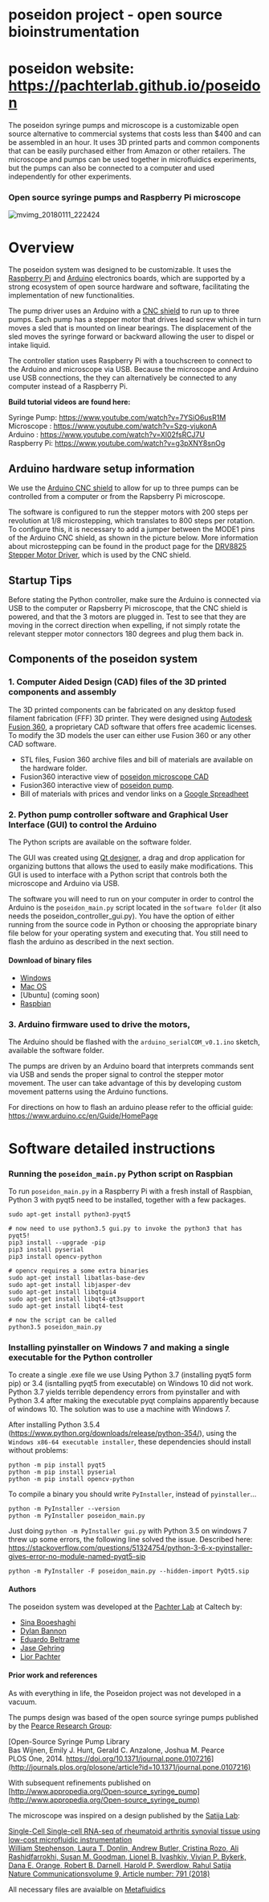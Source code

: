# poseidon project - open source bioinstrumentation
# poseidon website: https://pachterlab.github.io/poseidon

The poseidon syringe pumps and microscope is a customizable open source alternative to commercial systems that costs less than $400 and can be assembled in an hour. It uses 3D printed parts and common components that can be easily purchased either from Amazon or other retailers. The microscope and pumps can be used together in microfluidics experiments, but the pumps can also be connected to a computer and used independently for other experiments.


### Open source syringe pumps and Raspberry Pi microscope
![mvimg_20180111_222424](https://user-images.githubusercontent.com/12504176/34991157-69e99c68-fa7d-11e7-8a77-660660820391.jpg)

# Overview

The poseidon system was designed to be customizable. It uses the [Raspberry Pi](https://www.raspberrypi.org/)  and [Arduino](https://www.arduino.cc/) electronics boards, which are supported by a strong ecosystem of open source hardware and software, facilitating the implementation of new functionalities.

The pump driver uses an Arduino with a [CNC shield](https://blog.protoneer.co.nz/arduino-cnc-shield/) to run up to three pumps. Each pump has a stepper motor that drives lead screw which in turn moves a sled that is mounted on linear bearings. The displacement of the sled moves the syringe forward or backward allowing the user to dispel or intake liquid.

The controller station uses Raspberry Pi with a touchscreen to connect to the Arduino and microscope via USB. Because the microscope and Arduino use USB connections, the they can alternatively be connected to any computer instead of a Raspberry Pi. 

**Build tutorial videos are found here:**

Syringe Pump: https://www.youtube.com/watch?v=7YSiO6usR1M  
Microscope  : https://www.youtube.com/watch?v=Szg-vjukonA  
Arduino     : https://www.youtube.com/watch?v=Xl02fsRCJ7U  
Raspberry Pi: https://www.youtube.com/watch?v=g3pXNY8snOg  

## Arduino hardware setup information

We use the [Arduino CNC shield](http://wiki.keyestudio.com/index.php/Ks0095_Arduino_CNC_Kit_/_CNC_Shield_V3.0_%2Bkeyestudio_Uno_R3%2B4pcs_a4988_Driver_/_GRBL_Compatible)
to allow for up to three pumps can be controlled from a computer or from the Rapsberry Pi microscope.

The software is configured to run the stepper motors with 200 steps per revolution at 1/8 microstepping, which translates to 800 steps per rotation. To configure this, it is necessary to add a jumper between the MODE1 pins of the Arduino CNC shield, as shown in the picture below. More information about microstepping can be found in the product page for the [DRV8825 Stepper Motor Driver](https://www.pololu.com/product/2133), which is used by the CNC shield. 


## Startup Tips
Before stating the Python controller, make sure the Arduino is connected via USB to the computer or Rapsberry Pi microscope, that the CNC shield is powered, and that the 3 motors are plugged in. Test to see that they are moving in the correct direction when expelling, if not simply rotate the relevant stepper motor connectors 180 degrees and plug them back in.


## Components of the poseidon system

### 1. Computer Aided Design (CAD) files of the 3D printed components and assembly

The 3D printed components can be fabricated on any desktop fused filament fabrication (FFF) 3D printer. They were designed using [Autodesk Fusion 360](http://autodesk.com/fusion360), a proprietary CAD software that offers free academic licenses. To modify the 3D models the user can either use Fusion 360 or any other CAD software. 

- STL files, Fusion 360 archive files and bill of materials are available on the hardware folder.
- Fusion360 interactive view of [poseidon microscope CAD](http://a360.co/2krZoEk)
- Fusion360 interactive view of [poseidon pump](https://a360.co/2Ph19kC).
- Bill of materials with prices and vendor links on a [Google Spreadheet](https://docs.google.com/spreadsheets/d/e/2PACX-1vSvQ-_a3mc86q8SK5kn30WIgRPjqy6SA3FfCof95V2DZ1-tXybiHstTbmEUGz1TtDjSifnlR6G8LoQv/pubhtml)

### 2. Python pump controller software and Graphical User Interface (GUI) to control the Arduino

The Python scripts are available on the software folder.

The GUI was created using [Qt designer](http://doc.qt.io/qt-5/qtdesigner-manual.html), a drag and drop application for organizing buttons that allows the used to easily make modifications. This GUI is used to interface with a Python script that controls both the microscope and Arduino via USB. 

The software you will need to run on your computer in order to control the Arduino is the `poseidon_main.py` script located in the `software folder` (it also needs the poseidon_controller_gui.py). You have the option of either running from the source code in Python or choosing the appropriate binary file below for your operating system and executing that. You still need to flash the arduino as described in the next section.

#### Download of binary files
- [Windows](https://github.com/pachterlab/poseidon/releases/download/v1.0.0/poseidon_main_v1.0.0_windows_executable_2018-08-29.exe) 
- [Mac OS](https://github.com/pachterlab/poseidon/releases/download/v1.0.0/poseidon_main_v1.0.0_mac_executable_2018-08-29)
- [Ubuntu] (coming soon)
- [Raspbian](https://github.com/pachterlab/poseidon/releases/download/v1.0.0/poseidon_main_v1.0.0_raspbian_executable_2018-08-29)

### 3. Arduino firmware used to drive the motors, 
The Arduino should be flashed with the `arduino_serialCOM_v0.1.ino` sketch, available the software folder.

The pumps are driven by an Arduino board that interprets commands sent via USB and sends the proper signal to control the stepper motor movement. The user can take advantage of this by developing custom movement patterns using the Arduino functions.

For directions on how to flash an arduino please refer to the official guide: https://www.arduino.cc/en/Guide/HomePage

# Software detailed instructions

### Running the `poseidon_main.py` Python script on Raspbian

To run `poseidon_main.py` in a Raspberry Pi with a fresh install of Raspbian, Python 3 with pyqt5 need to be installed, together with a few packages.
```
sudo apt-get install python3-pyqt5

# now need to use python3.5 gui.py to invoke the python3 that has pyqt5!
pip3 install --upgrade -pip
pip3 install pyserial
pip3 install opencv-python

# opencv requires a some extra binaries 
sudo apt-get install libatlas-base-dev
sudo apt-get install libjasper-dev
sudo apt-get install libqtgui4
sudo apt-get install libqt4-qt3support
sudo apt-get install libqt4-test

# now the script can be called
python3.5 poseidon_main.py
```

### Installing pyinstaller on Windows 7 and making a single executable for the Python controller

To create a single .exe file we use 
Using Python 3.7 (installing pyqt5 form pip) or 3.4 (isntalling pyqt5 from executable) on Windows 10 did not work. 
Python 3.7 yields terrible dependency errors from pyinstaller and with Python 3.4 after making the executable pyqt complains apparently because of windows 10. The solution was to use a machine with Windows 7. 

After installing Python 3.5.4 (https://www.python.org/downloads/release/python-354/), using the `Windows x86-64 executable installer`, these dependencies should install without problems:
```
python -m pip install pyqt5
python -m pip install pyserial
python -m pip install opencv-python
```
To compile a binary you should write `PyInstaller`, instead of `pyinstaller`...
```
python -m PyInstaller --version
python -m PyInstaller poseidon_main.py
```
Just doing `python -m PyInstaller gui.py` with Python 3.5 on windows 7 threw up some errors, the following line solved the issue.
Described here: https://stackoverflow.com/questions/51324754/python-3-6-x-pyinstaller-gives-error-no-module-named-pyqt5-sip
```
python -m PyInstaller -F poseidon_main.py --hidden-import PyQt5.sip
```

#### Authors

The poseidon system was developed at the [Pachter Lab](https://pachterlab.github.io) at Caltech by:
- [Sina Booeshaghi](https://github.com/sbooeshaghi/)
- [Dylan Bannon](https://github.com/dylanbannon/)
- [Eduardo Beltrame](https://github.com/munfred/)
- [Jase Gehring](https://scholar.google.com/citations?user=63ZRebIAAAAJ&hl=en)
- [Lior Pachter](https://github.com/lakigigar)


#### Prior work and references

As with everything in life, the Poseidon project was not developed in a vacuum. 

The pumps design was based of the open source syringe pumps published by the [Pearce Research Group](http://www.mse.mtu.edu/~pearce/Index.html):

[Open-Source Syringe Pump Library <br>
Bas Wijnen, Emily J. Hunt, Gerald C. Anzalone, Joshua M. Pearce <br>
PLOS One, 2014. https://doi.org/10.1371/journal.pone.0107216](http://journals.plos.org/plosone/article?id=10.1371/journal.pone.0107216)

With subsequent refinements published on [http://www.appropedia.org/Open-source_syringe_pump](http://www.appropedia.org/Open-source_syringe_pump)

The microscope was inspired on a design published by the [Satija Lab](http://satijalab.org/):

[Single-Cell Single-cell RNA-seq of rheumatoid arthritis synovial tissue using low-cost microfluidic instrumentation <br>
William Stephenson, Laura T. Donlin, Andrew Butler, Cristina Rozo, Ali Rashidfarrokhi, Susan M. Goodman, Lionel B. Ivashkiv, Vivian P. Bykerk, Dana E. Orange, Robert B. Darnell, Harold P. Swerdlow, Rahul Satija <br>
Nature Communicationsvolume 9, Article number: 791 (2018)](https://www.nature.com/articles/s41467-017-02659-x)

All necessary files are avaialble on [Metafluidics](https://metafluidics.org/devices/minidrops/)

